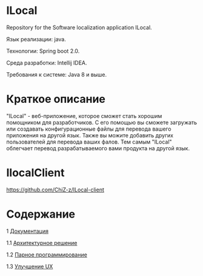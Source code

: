 # ILocal
Repository for the Software localization application ILocal.

Язык реализации: java.  

Технологии:  Spring boot 2.0. 

Среда разработки: Intellij IDEA.

Требования к системе: Java 8 и выше.

# Краткое описание
"ILocal" - веб-приложение, которое сможет стать хорошим помощником для разработчиков. С его помощью вы сможете 
загружать или создавать конфигурационные файлы для перевода вашего приложения на другой язык. Также вы можите добавить 
других пользователей для перевода ваших фалов. Тем самым "ILocal" облегчает перевод разрабатываемого вами продукта на 
другой язык.

# IlocalClient
https://github.com/ChiZ-z/ILocal-client

# Содержание
1 [Документация](https://github.com/IvanTaleika/ILocal/tree/master/documents)

  1.1 [Архитектурное решение](https://github.com/IvanTaleika/ILocal/blob/master/documents/requirements/ArchitectualSolution(Lab.3).md)
  
  1.2 [Парное программирование](https://github.com/IvanTaleika/ILocal/blob/master/documents/requirements/Pair_programming.md)

  1.3 [Улучшение UX](https://github.com/IvanTaleika/ILocal/blob/master/documents/requirements/Ux.md)
